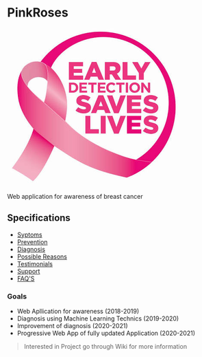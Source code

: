 # PinkRoses

![Breast Cancer](images/images.jpeg)

Web application for awareness of breast cancer


## Specifications

* [Syptoms](https://github.com/Saichethan/PinkRoses/wiki/Symptoms)
* [Prevention](https://github.com/Saichethan/PinkRoses/wiki/Prevention)
* [Diagnosis](https://github.com/Saichethan/PinkRoses/wiki/Diagnosis)
* [Possible Reasons](https://github.com/Saichethan/PinkRoses/wiki/Possible-Reasons)
* [Testimonials](https://github.com/Saichethan/PinkRoses/wiki/Testimonials)
* [Support](https://github.com/Saichethan/PinkRoses/wiki/Support)
* [FAQ'S](https://github.com/Saichethan/PinkRoses/wiki/FAQ'S)


### Goals

* Web Apllication for awareness (2018-2019)
* Diagnosis using Machine Learning Technics (2019-2020)
* Improvement of diagnosis (2020-2021)
* Progressive Web App of fully updated Application (2020-2021)


> Interested in Project go through Wiki for more information
